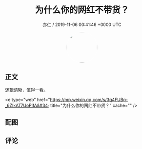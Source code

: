 <h1 align="center">为什么你的网红不带货？</h1>
<p align="center">
    <a>亦仁 / 2019-11-06 00:41:46 &#43;0000 UTC</a>
</p>

<div align="center">
    <img src="https://images.zsxq.com/Fn3NQqCN8nuGF86yZPXSbEsl0mb3?e=1590940799&amp;token=kIxbL07-8jAj8w1n4s9zv64FuZZNEATmlU_Vm6zD:pfbNc8W3hS0oYG_hyXXh_rHMHuc=" width="100" height="100" style="border:1px solid;border-radius:50%; color:#ffffff"/>
</div>

## 正文

<div>
逻辑清晰，值得一看。

&lt;e type=&#34;web&#34; href=&#34;https://mp.weixin.qq.com/s/3q4FUBq-_6ZIkAT7UoPifA&#34; title=&#34;为什么你的网红不带货？&#34; cache=&#34;&#34; /&gt;
</div>

## 配图
<div class="image" align="center">

</div>

## 评论

<div align="left">
<div>

</div>
</div>